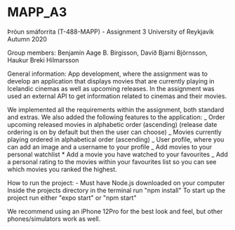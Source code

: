 # MAPP_A3

Þróun smáforrita (T-488-MAPP) - Assignment 3
University of Reykjavik
Autumn 2020

Group members:
Benjamín Aage B. Birgisson,
Davíð Bjarni Björnsson,
Haukur Breki Hilmarsson

General information:
App development, where the assignment was to develop an application that displays movies that are currently playing in Icelandic cinemas as well as upcoming releases.
In the assignment was used an external API to get information related to cinemas and their movies.

We implemented all the requirements within the assignment, both standard and extras.
We also added the following features to the application:
_ Order upcoming released movies in alphabetic order (ascending) (release date ordering is on by default but then the user can choose)
_ Movies currently playing ordered in alphabetical order (ascending)
_ User profile, where you can add an image and a username to your profile
_ Add movies to your personal watchlist \* Add a movie you have watched to your favourites
\_ Add a personal rating to the movies within your favourites list so you can see which movies you ranked the highest.

How to run the project: - Must have Node.js downloaded on your computer
Inside the projects directory in the terminal run "npm install"
To start up the project run either "expo start" or "npm start"

We recommend using an iPhone 12Pro for the best look and feel, but other phones/simulators work as well.
